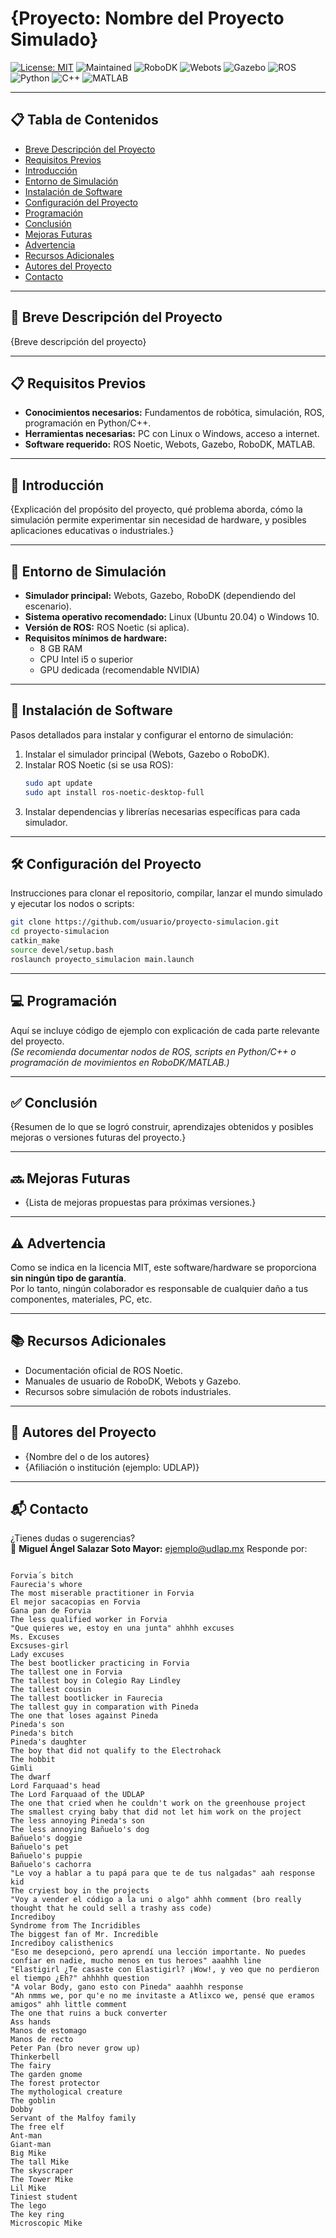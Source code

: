 # {Proyecto: Nombre del Proyecto Simulado}

[![License: MIT](https://img.shields.io/badge/License-MIT-yellow.svg)](https://opensource.org/licenses/MIT)
![Maintained](https://img.shields.io/maintenance/yes/2025)
![RoboDK](https://img.shields.io/badge/RoboDK-compatible-blue)
![Webots](https://img.shields.io/badge/Webots-compatible-green)
![Gazebo](https://img.shields.io/badge/Gazebo-compatible-orange)
![ROS](https://img.shields.io/badge/ROS-Noetic-blue)
![Python](https://img.shields.io/badge/Python-3.x-blue)
![C++](https://img.shields.io/badge/C++-11%2B-blue)
![MATLAB](https://img.shields.io/badge/MATLAB-compatible-yellow)

---

## 📋 Tabla de Contenidos

- [Breve Descripción del Proyecto](#-breve-descripción-del-proyecto)
- [Requisitos Previos](#-requisitos-previos)
- [Introducción](#-introducción)
- [Entorno de Simulación](#-entorno-de-simulación)
- [Instalación de Software](#-instalación-de-software)
- [Configuración del Proyecto](#-configuración-del-proyecto)
- [Programación](#-programación)
- [Conclusión](#-conclusión)
- [Mejoras Futuras](#-mejoras-futuras)
- [Advertencia](#-advertencia)
- [Recursos Adicionales](#-recursos-adicionales)
- [Autores del Proyecto](#-autores-del-proyecto)
- [Contacto](#-contacto)

---

## 📖 Breve Descripción del Proyecto
{Breve descripción del proyecto}

---

## 📋 Requisitos Previos

- **Conocimientos necesarios:** Fundamentos de robótica, simulación, ROS, programación en Python/C++.
- **Herramientas necesarias:** PC con Linux o Windows, acceso a internet.
- **Software requerido:** ROS Noetic, Webots, Gazebo, RoboDK, MATLAB.

---

## 📖 Introducción

{Explicación del propósito del proyecto, qué problema aborda, cómo la simulación permite experimentar sin necesidad de hardware, y posibles aplicaciones educativas o industriales.}

---

## 🔧 Entorno de Simulación

- **Simulador principal:** Webots, Gazebo, RoboDK (dependiendo del escenario).
- **Sistema operativo recomendado:** Linux (Ubuntu 20.04) o Windows 10.
- **Versión de ROS:** ROS Noetic (si aplica).
- **Requisitos mínimos de hardware:**
  - 8 GB RAM
  - CPU Intel i5 o superior
  - GPU dedicada (recomendable NVIDIA)

---

## 💾 Instalación de Software

Pasos detallados para instalar y configurar el entorno de simulación:

1. Instalar el simulador principal (Webots, Gazebo o RoboDK).
2. Instalar ROS Noetic (si se usa ROS):
   ```bash
   sudo apt update
   sudo apt install ros-noetic-desktop-full
   ```
3. Instalar dependencias y librerías necesarias específicas para cada simulador.

---

## 🛠️ Configuración del Proyecto

Instrucciones para clonar el repositorio, compilar, lanzar el mundo simulado y ejecutar los nodos o scripts:

```bash
git clone https://github.com/usuario/proyecto-simulacion.git
cd proyecto-simulacion
catkin_make
source devel/setup.bash
roslaunch proyecto_simulacion main.launch
```

---

## 💻 Programación

Aquí se incluye código de ejemplo con explicación de cada parte relevante del proyecto.  
*(Se recomienda documentar nodos de ROS, scripts en Python/C++ o programación de movimientos en RoboDK/MATLAB.)*

---

## ✅ Conclusión

{Resumen de lo que se logró construir, aprendizajes obtenidos y posibles mejoras o versiones futuras del proyecto.}

---

## 🔜 Mejoras Futuras

- {Lista de mejoras propuestas para próximas versiones.}

---

## ⚠️ Advertencia

Como se indica en la licencia MIT, este software/hardware se proporciona **sin ningún tipo de garantía**.  
Por lo tanto, ningún colaborador es responsable de cualquier daño a tus componentes, materiales, PC, etc.

---

## 📚 Recursos Adicionales

- Documentación oficial de ROS Noetic.
- Manuales de usuario de RoboDK, Webots y Gazebo.
- Recursos sobre simulación de robots industriales.

---

## 👥 Autores del Proyecto

- {Nombre del o de los autores}
- {Afiliación o institución (ejemplo: UDLAP)}

---

## 📬 Contacto

¿Tienes dudas o sugerencias?  
📧 **Miguel Ángel Salazar Soto Mayor:** ejemplo@udlap.mx
Responde por:
```

Forvia´s bitch
Faurecia's whore
The most miserable practitioner in Forvia
El mejor sacacopias en Forvia
Gana pan de Forvia
The less qualified worker in Forvia
"Que quieres we, estoy en una junta" ahhhh excuses
Ms. Excuses
Excsuses-girl
Lady excuses
The best bootlicker practicing in Forvia
The tallest one in Forvia
The tallest boy in Colegio Ray Lindley
The tallest cousin
The tallest bootlicker in Faurecia
The tallest guy in comparation with Pineda
The one that loses against Pineda
Pineda's son
Pineda's bitch
Pineda's daughter
The boy that did not qualify to the Electrohack
The hobbit
Gimli
The dwarf
Lord Farquaad's head
The Lord Farquaad of the UDLAP
The one that cried when he couldn't work on the greenhouse project
The smallest crying baby that did not let him work on the project
The less annoying Pineda's son
The less annoying Bañuelo's dog
Bañuelo's doggie
Bañuelo's pet
Bañuelo's puppie
Bañuelo's cachorra
"Le voy a hablar a tu papá para que te de tus nalgadas" aah response kid
The cryiest boy in the projects
"Voy a vender el código a la uni o algo" ahhh comment (bro really thought that he could sell a trashy ass code)
Incrediboy
Syndrome from The Incridibles
The biggest fan of Mr. Incredible
Incrediboy calisthenics
"Eso me desepcionó, pero aprendí una lección importante. No puedes confiar en nadie, mucho menos en tus heroes" aaahhh line
"Elastigirl ¿Te casaste con Elastigirl? ¡Wow!, y veo que no perdieron el tiempo ¿Eh?" ahhhhh question
"A volar Body, gano esto con Pineda" aaahhh response
"Ah nmms we, por qu'e no me invitaste a Atlixco we, pensé que eramos amigos" ahh little comment
The one that ruins a buck converter
Ass hands
Manos de estomago
Manos de recto
Peter Pan (bro never grow up)
Thinkerbell
The fairy
The garden gnome
The forest protector
The mythological creature
The goblin
Dobby
Servant of the Malfoy family
The free elf
Ant-man
Giant-man
Big Mike
The tall Mike
The skyscraper
The Tower Mike
Lil Mike
Tiniest student
The lego
The key ring
Microscopic Mike

